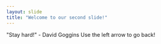 ```yaml
---
layout: slide
title: "Welcome to our second slide!"
---
```

"Stay hard!" - David Goggins
Use the left arrow to go back!
